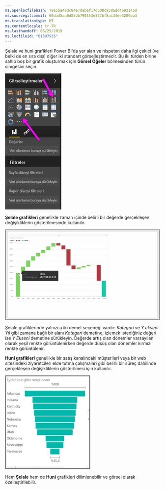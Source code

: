```yaml
---
ms.openlocfilehash: 78e5ba4edc84e7dabef17d608c938adc4693145d
ms.sourcegitcommit: 60dad5aa0d85db790553e537bf8ac34ee3289ba3
ms.translationtype: MT
ms.contentlocale: tr-TR
ms.lasthandoff: 05/29/2019
ms.locfileid: "61397935"
---
```

Şelale ve huni grafikleri Power BI'da yer alan ve nispeten daha ilgi çekici (ve belki de en sıra dışı) diğer iki standart görselleştirmedir. Bu iki türden birine sahip boş bir grafik oluşturmak için **Görsel Öğeler** bölmesinden türün simgesini seçin.

![](media/3-8-create-waterfall-funnel-charts/3-8_1.png)

**Şelale grafikleri** genellikle zaman içinde belirli bir değerde gerçekleşen değişikliklerin gösterilmesinde kullanılır.

![](media/3-8-create-waterfall-funnel-charts/3-8_2.png)

Şelale grafiklerinde yalnızca iki demet seçeneği vardır: *Kategori* ve *Y ekseni*. *Yıl* gibi zamana bağlı bir alanı *Kategori* demetine, izlemek istediğiniz değeri ise *Y Ekseni* demetine sürükleyin. Değerde artış olan dönemler varsayılan olarak yeşil renkte görüntülenirken değerde düşüş olan dönemler kırmızı renkte görüntülenir.

**Huni grafikleri** genellikle bir satış kanalındaki müşterileri veya bir web sitesindeki ziyaretçileri elde tutma çalışmaları gibi belirli bir süreç dahilinde gerçekleşen değişikliklerin gösterilmesi için kullanılır.

![](media/3-8-create-waterfall-funnel-charts/3-8_3.png)

Hem **Şelale** hem de **Huni** grafikleri dilimlenebilir ve görsel olarak özelleştirilebilir.

